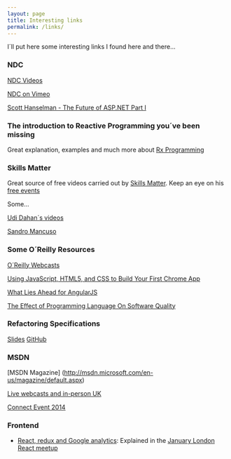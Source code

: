 ```yaml
---
layout: page
title: Interesting links
permalink: /links/
---
```


I´ll put here some interesting links I found here and there...

### NDC

[NDC Videos](http://www.ndcvideos.com/#/app/videos)

[NDC on Vimeo](http://vimeo.com/ndcoslo)

[Scott Hanselman - The Future of ASP.NET Part I](http://vimeo.com/97501412)

### The introduction to Reactive Programming you´ve been missing

Great explanation, examples and much more about [Rx Programming](https://gist.github.com/staltz/868e7e9bc2a7b8c1f754)

### Skills Matter

Great source of free videos carried out by [Skills Matter](https://skillsmatter.com/skillscasts).
Keep an eye on his [free events](https://skillsmatter.com/events)

Some...

[Udi Dahan´s videos](https://skillsmatter.com/explore?q=udi)

[Sandro Mancuso](https://skillsmatter.com/explore?content=&location=&q=sandro)


### Some O´Reilly Resources

[O´Reilly Webcasts](http://www.oreilly.com/webcasts/index.html)

[Using JavaScript, HTML5, and CSS to Build Your First Chrome App](http://www.oreilly.com/pub/e/3197?imm_mid=0c5de4&cmp=em-na-webcast-info-webcast_20141103)

[What Lies Ahead for AngularJS](http://www.oreilly.com/pub/e/3167?imm_mid=0c5de4&cmp=em-na-webcast-info-webcast_20141103)

[The Effect of Programming Language On Software Quality](http://developers.slashdot.org/story/14/11/05/0530228/the-effect-of-programming-language-on-software-quality?imm_mid=0c681e&cmp=em-prog-na-na-newsltr_20141108)

### Refactoring Specifications

[Slides](http://www.slideshare.net/neomatrix369/refactoring-specifications)
[GitHub](https://github.com/neomatrix369/RefactoringSpecifications/)

### MSDN

[MSDN Magazine] (http://msdn.microsoft.com/en-us/magazine/default.aspx)

[Live webcasts and in-person UK](https://msevents.microsoft.com/CUI/InteractiveCalendar.aspx?culture=en-US#culture=en-US;calendar=yes;advanced=true;sortKey=date;sortOrder=DESC;pageEvent=false;calview=0;startDate=11/17/2014;endDate=2/15/2015;kwdAny=;countryId=GB;languageCode=en;eventType=2,1;searchcontrol=yes;s=1;msstore=undefined)

[Connect Event 2014](http://channel9.msdn.com/Events/Visual-Studio/Connect-event-2014)

### Frontend

- [React, redux and Google analytics](https://github.com/mhipszki/react-redux-analytics):
Explained in the [January London React meetup](https://business.facebook.com/RedBadger/videos/1749966208356448/)
